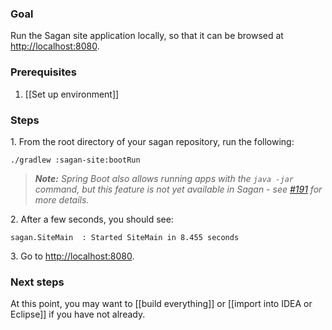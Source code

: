 ### Goal

Run the Sagan site application locally, so that it can be browsed at <http://localhost:8080>.

### Prerequisites

1. [[Set up environment]]

### Steps

1\. From the root directory of your sagan repository, run the following:
```
./gradlew :sagan-site:bootRun
```

> _**Note:** Spring Boot also allows running apps with the `java -jar` command, but this feature is not yet available in Sagan - see [#191](https://github.com/spring-io/sagan/pull/191) for more details._

2\. After a few seconds, you should see:
```
sagan.SiteMain  : Started SiteMain in 8.455 seconds
```

3\. Go to <http://localhost:8080>.


### Next steps

At this point, you may want to [[build everything]] or [[import into IDEA or Eclipse]] if you have not already.

